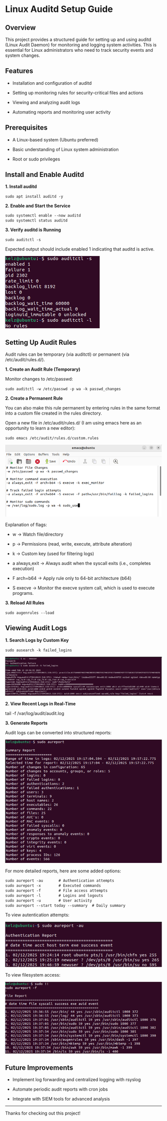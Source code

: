 # Linux Auditd Setup Guide

## Overview

This project provides a structured guide for setting up and using auditd (Linux Audit Daemon) for monitoring and logging system activities. This is essential for Linux administrators who need to track security events and system changes.

## Features

- Installation and configuration of auditd

- Setting up monitoring rules for security-critical files and actions

- Viewing and analyzing audit logs

- Automating reports and monitoring user activity

## Prerequisites

- A Linux-based system (Ubuntu preferred)

- Basic understanding of Linux system administration

- Root or sudo privileges

## Install and Enable Auditd

**1. Install auditd**

`sudo apt install auditd -y`

**2. Enable and Start the Service**
```
sudo systemctl enable --now auditd
sudo systemctl status auditd
```
**3. Verify auditd is Running**

`sudo auditctl -s`

Expected output should include enabled 1 indicating that auditd is active.

![Image](https://github.com/cantr1/Linux-Portfolio-and-Guides/blob/main/Linux/Auditd/Images/1.png)

## Setting Up Audit Rules

Audit rules can be temporary (via auditctl) or permanent (via /etc/audit/rules.d/).

**1. Create an Audit Rule (Temporary)**

Monitor changes to /etc/passwd:

`sudo auditctl -w /etc/passwd -p wa -k passwd_changes`

**2. Create a Permanent Rule**

You can also make this rule permanent by entering rules in the same format into a custom file created in the rules directory.

Open a new file in /etc/audit/rules.d/ (I am using emacs here as an opportunity to learn a new editor):

`sudo emacs /etc/audit/rules.d/custom.rules`

![Image](https://github.com/cantr1/Linux-Portfolio-and-Guides/blob/main/Linux/Auditd/Images/2.png)

Explanation of flags:

- w → Watch file/directory

- p → Permissions (read, write, execute, attribute alteration)

- k → Custom key (used for filtering logs)
  
- a always,exit → Always audit when the syscall exits (i.e., completes execution)
  
- F arch=b64 → Apply rule only to 64-bit architecture (b64)
  
- S execve → Monitor the execve system call, which is used to execute programs.

**3. Reload All Rules**

`sudo augenrules --load`

## Viewing Audit Logs

**1. Search Logs by Custom Key**

`sudo ausearch -k failed_logins`

![Image](https://github.com/cantr1/Linux-Portfolio-and-Guides/blob/main/Linux/Auditd/Images/3.png)

**2. View Recent Logs in Real-Time**

tail -f /var/log/audit/audit.log

**3. Generate Reports**

Audit logs can be converted into structured reports:

![Image](https://github.com/cantr1/Linux-Portfolio-and-Guides/blob/main/Linux/Auditd/Images/4.png)

For more detailed reports, here are some added options:
```
sudo aureport -au       # Authentication attempts
sudo aureport -x        # Executed commands
sudo aureport -f        # File access attempts
sudo aureport -l        # Logins and logouts
sudo aureport -u        # User activity
sudo aureport --start today --summary  # Daily summary
```
To view autentication attempts:

![Image](https://github.com/cantr1/Linux-Portfolio-and-Guides/blob/main/Linux/Auditd/Images/5.png)

To view filesystem access:

![Image](https://github.com/cantr1/Linux-Portfolio-and-Guides/blob/main/Linux/Auditd/Images/6.png)

## Future Improvements

- Implement log forwarding and centralized logging with rsyslog

- Automate periodic audit reports with cron jobs

- Integrate with SIEM tools for advanced analysis

---

Thanks for checking out this project!
